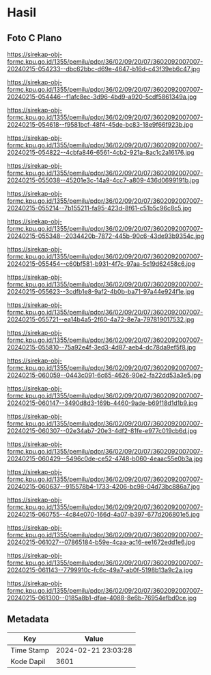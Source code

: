 # Hasil

## Foto C Plano

https://sirekap-obj-formc.kpu.go.id/1355/pemilu/pdpr/36/02/09/20/07/3602092007007-20240215-054233--dbc62bbc-d69e-4647-b16d-c43f39eb6c47.jpg

https://sirekap-obj-formc.kpu.go.id/1355/pemilu/pdpr/36/02/09/20/07/3602092007007-20240215-054446--f1afc8ec-3d96-4bd9-a920-5cdf5861349a.jpg

https://sirekap-obj-formc.kpu.go.id/1355/pemilu/pdpr/36/02/09/20/07/3602092007007-20240215-054618--f9581bcf-48f4-45de-bc83-18e9f66f923b.jpg

https://sirekap-obj-formc.kpu.go.id/1355/pemilu/pdpr/36/02/09/20/07/3602092007007-20240215-054822--4cbfa846-6561-4cb2-921a-8ac1c2a16176.jpg

https://sirekap-obj-formc.kpu.go.id/1355/pemilu/pdpr/36/02/09/20/07/3602092007007-20240215-055038--45201e3c-14a9-4cc7-a809-436d0699191b.jpg

https://sirekap-obj-formc.kpu.go.id/1355/pemilu/pdpr/36/02/09/20/07/3602092007007-20240215-055214--7b155211-fa95-423d-8f61-c51b5c96c8c5.jpg

https://sirekap-obj-formc.kpu.go.id/1355/pemilu/pdpr/36/02/09/20/07/3602092007007-20240215-055348--2034420b-7872-445b-90c6-43de93b9354c.jpg

https://sirekap-obj-formc.kpu.go.id/1355/pemilu/pdpr/36/02/09/20/07/3602092007007-20240215-055454--c60bf581-b931-4f7c-97aa-5c19d62458c6.jpg

https://sirekap-obj-formc.kpu.go.id/1355/pemilu/pdpr/36/02/09/20/07/3602092007007-20240215-055623--3cdfb1e8-9af2-4b0b-ba71-97a44e924f1e.jpg

https://sirekap-obj-formc.kpu.go.id/1355/pemilu/pdpr/36/02/09/20/07/3602092007007-20240215-055721--ea14b4a5-2f60-4a72-8e7a-797819017532.jpg

https://sirekap-obj-formc.kpu.go.id/1355/pemilu/pdpr/36/02/09/20/07/3602092007007-20240215-055810--75a92e4f-3ed3-4d87-aeb4-dc78da9ef5f8.jpg

https://sirekap-obj-formc.kpu.go.id/1355/pemilu/pdpr/36/02/09/20/07/3602092007007-20240215-060059--0443c091-6c65-4626-90e2-fa22dd53a3e5.jpg

https://sirekap-obj-formc.kpu.go.id/1355/pemilu/pdpr/36/02/09/20/07/3602092007007-20240215-060147--3490d8d3-169b-4460-9ade-b69f18d1d1b9.jpg

https://sirekap-obj-formc.kpu.go.id/1355/pemilu/pdpr/36/02/09/20/07/3602092007007-20240215-060307--02e34ab7-20e3-4df2-81fe-e977c019cb6d.jpg

https://sirekap-obj-formc.kpu.go.id/1355/pemilu/pdpr/36/02/09/20/07/3602092007007-20240215-060429--5496c0de-ce52-4748-b060-4eaac55e0b3a.jpg

https://sirekap-obj-formc.kpu.go.id/1355/pemilu/pdpr/36/02/09/20/07/3602092007007-20240215-060637--915578b4-1733-4206-bc98-04d73bc886a7.jpg

https://sirekap-obj-formc.kpu.go.id/1355/pemilu/pdpr/36/02/09/20/07/3602092007007-20240215-060755--4c84e070-166d-4a07-b397-677d206801e5.jpg

https://sirekap-obj-formc.kpu.go.id/1355/pemilu/pdpr/36/02/09/20/07/3602092007007-20240215-061027--07865184-b59e-4caa-ac16-ee1672edd1e6.jpg

https://sirekap-obj-formc.kpu.go.id/1355/pemilu/pdpr/36/02/09/20/07/3602092007007-20240215-061143--7799910c-fc6c-49a7-ab0f-5198b13a9c2a.jpg

https://sirekap-obj-formc.kpu.go.id/1355/pemilu/pdpr/36/02/09/20/07/3602092007007-20240215-061300--0185a8b1-dfae-4088-8e6b-76954efbd0ce.jpg


## Metadata

| Key        | Value               |
| ---------- | ------------------- |
| Time Stamp | 2024-02-21 23:03:28 |
| Kode Dapil | 3601                |



